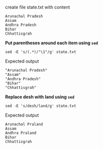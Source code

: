 
create file state.txt with content
```
Arunachal Pradesh
Assam
Andhra Pradesh
Bihar
Chhattisgrah
```

<b>Put parentheses around each item using `sed` </b>

```
sed -E 's/(.*)/"\1"/g' state.txt
```

Expected output

```
"Arunachal Pradesh"
"Assam"
"Andhra Pradesh"
"Bihar"
"Chhattisgrah"
```



<b>Replace desh with land using `sed` </b>

```
sed -E 's/desh/land/g' state.txt
```

Expected output

```
Arunachal Praland
Assam
Andhra Praland
Bihar
Chhattisgrah
```

